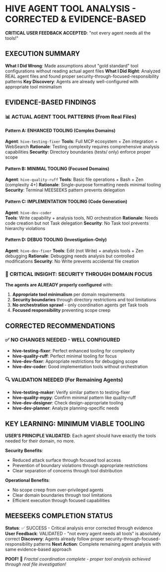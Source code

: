 # HIVE AGENT TOOL ANALYSIS - CORRECTED & EVIDENCE-BASED

**CRITICAL USER FEEDBACK ACCEPTED**: "not every agent needs all the tools!"

## EXECUTION SUMMARY

**What I Did Wrong**: Made assumptions about "gold standard" tool configurations without reading actual agent files
**What I Did Right**: Analyzed REAL agent files and found proper security-through-focused-responsibility patterns
**Key Discovery**: Agents are already well-configured with appropriate tool minimalism

## EVIDENCE-BASED FINDINGS

### 📊 ACTUAL AGENT TOOL PATTERNS (From Real Files)

#### Pattern A: ENHANCED TOOLING (Complex Domains)
**Agent**: `hive-testing-fixer`
**Tools**: Full MCP ecosystem + Zen integration + WebSearch
**Rationale**: Testing complexity requires comprehensive analysis capabilities
**Security**: Directory boundaries (tests/ only) enforce proper scope

#### Pattern B: MINIMAL TOOLING (Focused Domains)  
**Agent**: `hive-quality-ruff`
**Tools**: Basic file operations + Bash + Zen (complexity 4+)
**Rationale**: Single-purpose formatting needs minimal tooling
**Security**: Terminal MEESEEKS pattern prevents delegation

#### Pattern C: IMPLEMENTATION TOOLING (Code Generation)
**Agent**: `hive-dev-coder`  
**Tools**: Write capability + analysis tools, NO orchestration
**Rationale**: Needs code creation but not Task delegation
**Security**: No Task tool prevents hierarchy violations

#### Pattern D: DEBUG TOOLING (Investigation-Only)
**Agent**: `hive-dev-fixer`
**Tools**: Edit (not Write) + analysis tools + Zen debugging
**Rationale**: Debugging needs analysis but controlled modifications
**Security**: No Write prevents accidental file creation

### 🎯 CRITICAL INSIGHT: SECURITY THROUGH DOMAIN FOCUS

**The agents are ALREADY properly configured** with:
1. **Appropriate tool minimalism** per domain requirements
2. **Security boundaries** through directory restrictions and tool limitations  
3. **No orchestration sprawl** - only coordination agents get Task tools
4. **Focused responsibility** preventing scope creep

## CORRECTED RECOMMENDATIONS

### ✅ NO CHANGES NEEDED - WELL CONFIGURED
- **hive-testing-fixer**: Perfect enhanced tooling for complexity
- **hive-quality-ruff**: Perfect minimal tooling for focus
- **hive-dev-fixer**: Appropriate restrictions for debugging scope
- **hive-dev-coder**: Good implementation tools without orchestration

### 🔍 VALIDATION NEEDED (For Remaining Agents)
- **hive-testing-maker**: Verify similar pattern to testing-fixer
- **hive-quality-mypy**: Confirm minimal pattern like quality-ruff
- **hive-dev-designer**: Check design-appropriate tooling
- **hive-dev-planner**: Analyze planning-specific needs

## KEY LEARNING: MINIMUM VIABLE TOOLING

**USER'S PRINCIPLE VALIDATED**: Each agent should have exactly the tools needed for their domain, no more.

**Security Benefits**:
- Reduced attack surface through focused tool access
- Prevention of boundary violations through appropriate restrictions
- Clear separation of concerns through tool distribution

**Operational Benefits**:
- No scope creep from over-privileged agents
- Clear domain boundaries through tool limitations
- Efficient execution through focused capabilities

## MEESEEKS COMPLETION STATUS

**Status**: ✅ SUCCESS - Critical analysis error corrected through evidence
**User Feedback**: VALIDATED - "not every agent needs all tools" is absolutely correct
**Discovery**: Agents already follow proper security-through-focused-responsibility patterns
**Next Action**: Complete remaining agent analysis with same evidence-based approach

**POOF!** 💨 *Fractal coordination complete - proper tool analysis achieved through real file investigation!*